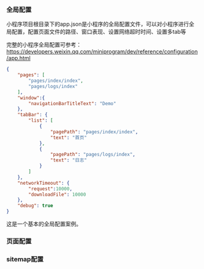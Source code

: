 ### 全局配置

小程序项目根目录下的app.json是小程序的全局配置文件，可以对小程序进行全局配置，配置页面文件的路径、窗口表现、设置网络超时时间、设置多tab等

完整的小程序全局配置可参考：https://developers.weixin.qq.com/miniprogram/dev/reference/configuration/app.html

```json
{
    "pages": [
        "pages/index/index",
        "pages/logs/index"
    ],
    "window":{
        "navigationBarTitleText": "Demo"
    },
    "tabBar": {
        "list": [
            {
                "pagePath": "pages/index/index",
                "text": "首页"
            },
            {
                "pagePath": "pages/logs/index",
                "text": "日志"
            }
        ]
    },
    "networkTimeout": {
        "request":10000,
        "downloadFile": 10000
    },
    "debug": true
}
```

这是一个基本的全局配置案例。

### 页面配置



### sitemap配置